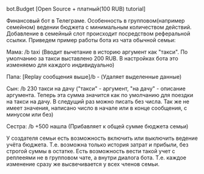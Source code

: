 bot.Budget [Open Source + платный(100 RUB) tutorial]

Финансовый бот в Телеграме. Особенность в групповом(например семейном) ведении бюджета с минимальным количеством действий. Добавление в семейный слот происходит посредством реферальной ссылки. Приведем пример работы бота из чата обычной семьи:

Мама: /b taxi (Вводит вычетание в историю аргумент как "такси". По умолчанию за такси выставлено 200 RUB. В настройках бота это изменяемо для каждого индивидуально)

Папа: [Replay сообщения выше]/b - (Удаляет выделенные данные)

Сын: /b 230 такси на дачу ("такси" - аргумент, "на дачу" - описание аргумента. Теперь эта сумма значится как по умолчанию для поездки на такси на дачу. В следущий раз можно писать без числа. Так же не имеет значения, написано число в начале или в конце сообщения, с минусом или без)

Сестра: /b +500 нашла (Прибавляет к общей сумме бюджета семьи)

У создателя семьи есть возможность включить или выключить ведение учёта бюджета. Т.е. возможна только история затрат и прибыли, без строгой суммы в остатке. Есть возможность вести такой учет с реплееями не в групповом чате, а внутри диалога бота. Т.е. каждое изменение сразу же высвечивается у всех членов семьи.
